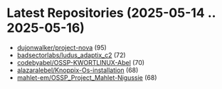 # Latest Repositories (2025-05-14 .. 2025-05-16)

- [dujonwalker/project-nova](https://github.com/dujonwalker/project-nova) (95)
- [badsectorlabs/ludus_adaptix_c2](https://github.com/badsectorlabs/ludus_adaptix_c2) (72)
- [codebyabel/OSSP-KWORTLINUX-Abel](https://github.com/codebyabel/OSSP-KWORTLINUX-Abel) (70)
- [alazaralebel/Knoppix-Os-installation](https://github.com/alazaralebel/Knoppix-Os-installation) (68)
- [mahlet-em/OSSP_Project_Mahlet-Nigussie](https://github.com/mahlet-em/OSSP_Project_Mahlet-Nigussie) (68)
